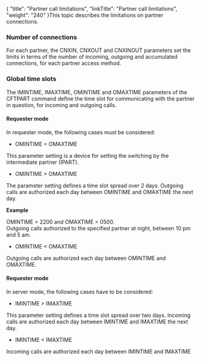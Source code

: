 {
    "title": "Partner  call limitations",
    "linkTitle": "Partner call  limitations",
    "weight": "240"
}This topic describes the limitations on partner connections.

### Number of connections

For each partner, the CNXIN, CNXOUT and CNXINOUT parameters set the
limits in terms of the number of incoming, outgoing and accumulated connections,
for each partner access method.

### Global time slots

The IMINTIME, IMAXTIME, OMINTIME and OMAXTIME parameters of the CFTPART
command define the time slot for communicating with the partner in question,
for incoming and outgoing calls.

#### Requester mode

In requester mode, the following
cases must be considered:

- OMINTIME = OMAXTIME

This parameter setting is a device for setting the switching by the
intermediate partner (IPART).

- OMINTIME > OMAXTIME

The parameter setting defines a time slot spread over 2 days. Outgoing
calls are authorized each day between OMINTIME and OMAXTIME the next day.

****Example****

OMINTIME = 2200 and OMAXTIME = 0500.  
Outgoing calls authorized to the specified partner at night, between 10
pm and 5 am.

- OMINTIME &lt; OMAXTIME

Outgoing calls are authorized each day between OMINTIME and OMAXTIME.

#### Requester mode

In server mode, the following cases
have to be considered:

- IMINTIME > IMAXTIME

This parameter setting defines a time slot spread over two days. Incoming
calls are authorized each day between IMINTIME and IMAXTIME the next day.

- IMINTIME &lt; IMAXTIME

Incoming calls are authorized each day between IMINTIME and IMAXTIME

